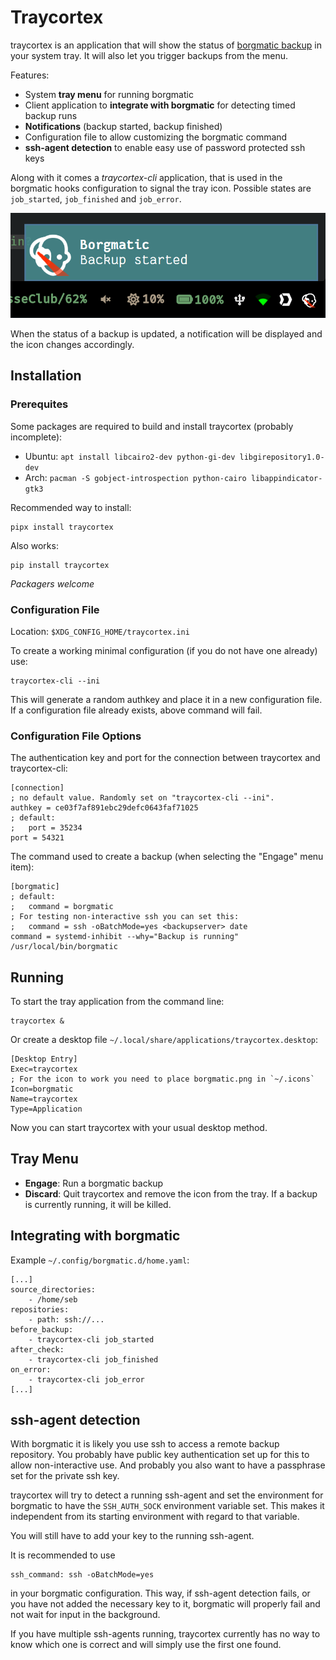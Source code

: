 
# Traycortex

traycortex is an application that will show the status of [borgmatic
backup](https://torsion.org/borgmatic/) in your system tray. It will also let
you trigger backups from the menu.

Features:

  - System **tray menu** for running borgmatic
  - Client application to **integrate with borgmatic** for detecting timed backup runs
  - **Notifications** (backup started, backup finished)
  - Configuration file to allow customizing the borgmatic command
  - **ssh-agent detection** to enable easy use of password protected ssh keys

Along with it comes a *traycortex-cli* application, that is used in the
borgmatic hooks configuration to signal the tray icon. Possible states are
`job_started`, `job_finished` and `job_error`.

![screenshot of tray running](doc/tray-running.png)

When the status of a backup is updated, a notification will be displayed and the
icon changes accordingly.


## Installation

### Prerequites

Some packages are required to build and install traycortex (probably incomplete):

  - Ubuntu: `apt install libcairo2-dev python-gi-dev libgirepository1.0-dev`
  - Arch: `pacman -S gobject-introspection python-cairo libappindicator-gtk3`

Recommended way to install:

    pipx install traycortex

Also works:

    pip install traycortex

*Packagers welcome*


### Configuration File

Location: `$XDG_CONFIG_HOME/traycortex.ini`

To create a working minimal configuration (if you do not have one already) use:

    traycortex-cli --ini

This will generate a random authkey and place it in a new configuration file.
If a configuration file already exists, above command will fail.

### Configuration File Options

The authentication key and port for the connection between traycortex and
traycortex-cli:

    [connection]
    ; no default value. Randomly set on "traycortex-cli --ini".
    authkey = ce03f7af891ebc29defc0643faf71025
    ; default:
    ;   port = 35234
    port = 54321

The command used to create a backup (when selecting the "Engage" menu item):

    [borgmatic]
    ; default:
    ;   command = borgmatic
    ; For testing non-interactive ssh you can set this:
    ;   command = ssh -oBatchMode=yes <backupserver> date
    command = systemd-inhibit --why="Backup is running" /usr/local/bin/borgmatic


## Running

To start the tray application from the command line:

    traycortex &

Or create a desktop file `~/.local/share/applications/traycortex.desktop`:

    [Desktop Entry]
    Exec=traycortex
    ; For the icon to work you need to place borgmatic.png in `~/.icons`
    Icon=borgmatic
    Name=traycortex
    Type=Application

Now you can start traycortex with your usual desktop method.


## Tray Menu

  - **Engage**: Run a borgmatic backup
  - **Discard**: Quit traycortex and remove the icon from the tray. If a backup
    is currently running, it will be killed.


## Integrating with borgmatic

Example `~/.config/borgmatic.d/home.yaml`:

    [...]
    source_directories:
        - /home/seb
    repositories:
        - path: ssh://...
    before_backup:
        - traycortex-cli job_started
    after_check:
        - traycortex-cli job_finished
    on_error:
        - traycortex-cli job_error
    [...]


## ssh-agent detection

With borgmatic it is likely you use ssh to access a remote backup repository.
You probably have public key authentication set up for this to allow
non-interactive use. And probably you also want to have a passphrase set
for the private ssh key.

traycortex will try to detect a running ssh-agent and set the environment for
borgmatic to have the `SSH_AUTH_SOCK` environment variable set. This makes it
independent from its starting environment with regard to that variable.

You will still have to add your key to the running ssh-agent.

It is recommended to use

    ssh_command: ssh -oBatchMode=yes

in your borgmatic configuration. This way, if ssh-agent detection fails, or you
have not added the necessary key to it, borgmatic will properly fail and not
wait for input in the background.

If you have multiple ssh-agents running, traycortex currently has no way to
know which one is correct and will simply use the first one found.
